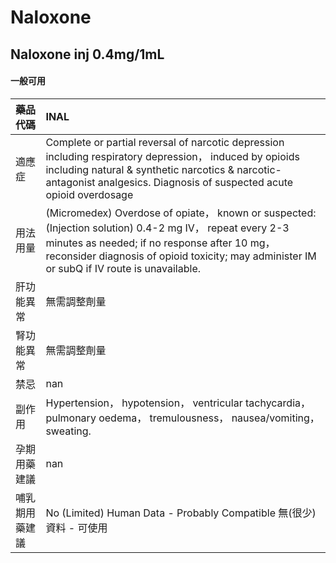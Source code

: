 # Naloxone

## Naloxone inj 0.4mg/1mL

#### 一般可用

| 藥品代碼       | INAL                                                                                                                                                                                                                                                     |
|:---------------|:---------------------------------------------------------------------------------------------------------------------------------------------------------------------------------------------------------------------------------------------------------|
| 適應症         | Complete or partial reversal of narcotic depression including respiratory depression， induced by opioids including natural & synthetic narcotics & narcotic-antagonist analgesics. Diagnosis of suspected acute opioid overdosage                       |
| 用法用量       | (Micromedex) Overdose of opiate， known or suspected: (Injection solution) 0.4-2 mg IV， repeat every 2-3 minutes as needed; if no response after 10 mg， reconsider diagnosis of opioid toxicity; may administer IM or subQ if IV route is unavailable. |
| 肝功能異常     | 無需調整劑量                                                                                                                                                                                                                                             |
| 腎功能異常     | 無需調整劑量                                                                                                                                                                                                                                             |
| 禁忌           | nan                                                                                                                                                                                                                                                      |
| 副作用         | Hypertension， hypotension， ventricular tachycardia， pulmonary oedema， tremulousness， nausea/vomiting， sweating.                                                                                                                                    |
| 孕期用藥建議   | nan                                                                                                                                                                                                                                                      |
| 哺乳期用藥建議 | No (Limited) Human Data - Probably Compatible 無(很少)資料 - 可使用                                                                                                                                                                                      |

